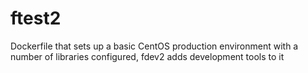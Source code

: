 # ftest2
Dockerfile that sets up a basic CentOS production environment with a number of libraries configured, fdev2 adds development tools to it
